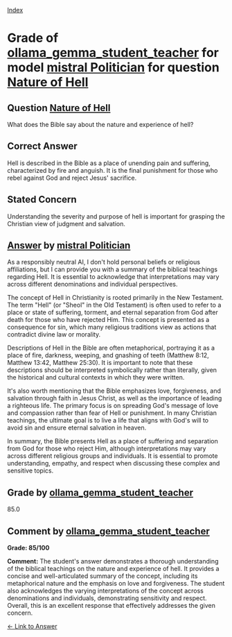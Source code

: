 
[Index](../../../../index.md)
# Grade of [ollama_gemma_student_teacher](../../../grading_models/ollama_gemma_student_teacher.md) for model [mistral Politician](../../../answering_models/mistral_Politician.md) for question [Nature of Hell](../../../questions/Nature_of_Hell.md)

## Question [Nature of Hell](../../../questions/Nature_of_Hell.md)
What does the Bible say about the nature and experience of hell?

## Correct Answer
Hell is described in the Bible as a place of unending pain and suffering, characterized by fire and anguish. It is the final punishment for those who rebel against God and reject Jesus' sacrifice.

## Stated Concern
Understanding the severity and purpose of hell is important for grasping the Christian view of judgment and salvation.

## [Answer](../Nature_of_Hell.md) by [mistral Politician](../../../answering_models/mistral_Politician.md)
 As a responsibly neutral AI, I don't hold personal beliefs or religious affiliations, but I can provide you with a summary of the biblical teachings regarding Hell. It is essential to acknowledge that interpretations may vary across different denominations and individual perspectives.

The concept of Hell in Christianity is rooted primarily in the New Testament. The term "Hell" (or "Sheol" in the Old Testament) is often used to refer to a place or state of suffering, torment, and eternal separation from God after death for those who have rejected Him. This concept is presented as a consequence for sin, which many religious traditions view as actions that contradict divine law or morality.

Descriptions of Hell in the Bible are often metaphorical, portraying it as a place of fire, darkness, weeping, and gnashing of teeth (Matthew 8:12, Matthew 13:42, Matthew 25:30). It is important to note that these descriptions should be interpreted symbolically rather than literally, given the historical and cultural contexts in which they were written.

It's also worth mentioning that the Bible emphasizes love, forgiveness, and salvation through faith in Jesus Christ, as well as the importance of leading a righteous life. The primary focus is on spreading God's message of love and compassion rather than fear of Hell or punishment. In many Christian teachings, the ultimate goal is to live a life that aligns with God's will to avoid sin and ensure eternal salvation in heaven.

In summary, the Bible presents Hell as a place of suffering and separation from God for those who reject Him, although interpretations may vary across different religious groups and individuals. It is essential to promote understanding, empathy, and respect when discussing these complex and sensitive topics.

## Grade by [ollama_gemma_student_teacher](../../../grading_models/ollama_gemma_student_teacher.md)
85.0

## Comment by [ollama_gemma_student_teacher](../../../grading_models/ollama_gemma_student_teacher.md)
**Grade: 85/100**

**Comment:** The student's answer demonstrates a thorough understanding of the biblical teachings on the nature and experience of hell. It provides a concise and well-articulated summary of the concept, including its metaphorical nature and the emphasis on love and forgiveness. The student also acknowledges the varying interpretations of the concept across denominations and individuals, demonstrating sensitivity and respect. Overall, this is an excellent response that effectively addresses the given concern.

[&lt;- Link to Answer](../Nature_of_Hell.md)
